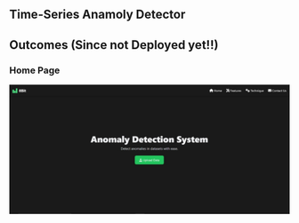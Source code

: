 ## Time-Series Anamoly Detector ##

## Outcomes (Since not Deployed yet!!)

### Home Page
![Home Page](https://github.com/sujitwagh9/anamoly-detector/blob/main/static/landing.jpg)
